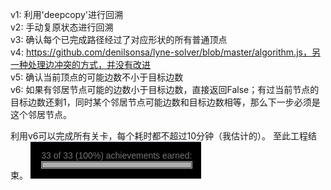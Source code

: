 v1: 利用'deepcopy'进行回溯  
v2: 手动复原状态进行回溯  
v3: 确认每个已完成路径经过了对应形状的所有普通顶点  
v4: https://github.com/denilsonsa/lyne-solver/blob/master/algorithm.js，另一种处理边冲突的方式，并没有改进  
v5: 确认当前顶点的可能边数不小于目标边数  
v6: 如果有邻居节点可能的边数小于目标边数，直接返回False；有过当前节点的目标边数还剩1，同时某个邻居节点可能边数和目标边数相等，那么下一步必须是这个邻居节点。


利用v6可以完成所有关卡，每个耗时都不超过10分钟（我估计的）。
至此工程结束。
![achievements](/LYNE/achievements.png)
